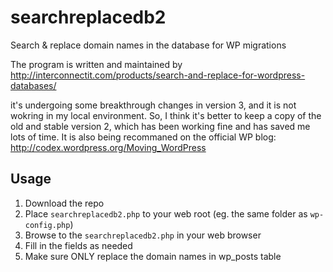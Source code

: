 searchreplacedb2
================

Search & replace domain names in the database for WP migrations

The program is written and maintained by
http://interconnectit.com/products/search-and-replace-for-wordpress-databases/

it's undergoing some breakthrough changes in version 3, and it is not wokring in my local environment. So, I think it's better to keep a copy of the old and stable version 2, which has been working fine and has saved me lots of time. It is also being recommaned on the official WP blog: http://codex.wordpress.org/Moving_WordPress

## Usage

1. Download the repo
2. Place `searchreplacedb2.php` to your web root (eg. the same folder as `wp-config.php`)
3. Browse to the `searchreplacedb2.php` in your web browser
4. Fill in the fields as needed
5. Make sure ONLY replace the domain names in wp_posts table
